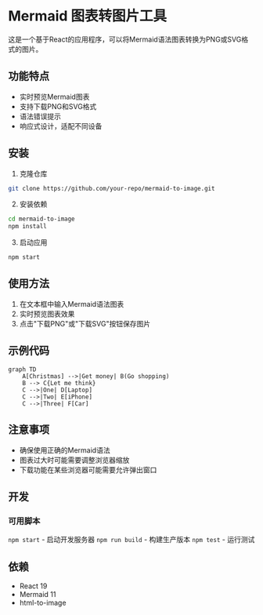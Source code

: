# Mermaid 图表转图片工具

这是一个基于React的应用程序，可以将Mermaid语法图表转换为PNG或SVG格式的图片。

## 功能特点

- 实时预览Mermaid图表
- 支持下载PNG和SVG格式
- 语法错误提示
- 响应式设计，适配不同设备

## 安装

1. 克隆仓库
```bash
git clone https://github.com/your-repo/mermaid-to-image.git
```

2. 安装依赖
```bash
cd mermaid-to-image
npm install
```

3. 启动应用
```bash
npm start
```

## 使用方法

1. 在文本框中输入Mermaid语法图表
2. 实时预览图表效果
3. 点击"下载PNG"或"下载SVG"按钮保存图片

## 示例代码

```mermaid
graph TD
    A[Christmas] -->|Get money| B(Go shopping)
    B --> C{Let me think}
    C -->|One| D[Laptop]
    C -->|Two| E[iPhone]
    C -->|Three| F[Car]
```

## 注意事项

- 确保使用正确的Mermaid语法
- 图表过大时可能需要调整浏览器缩放
- 下载功能在某些浏览器可能需要允许弹出窗口

## 开发

### 可用脚本

`npm start` - 启动开发服务器
`npm run build` - 构建生产版本
`npm test` - 运行测试

## 依赖

- React 19
- Mermaid 11
- html-to-image

